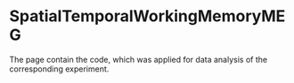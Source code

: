 # SpatialTemporalWorkingMemoryMEG
The page contain the code, which was applied for data analysis of the corresponding experiment. 
